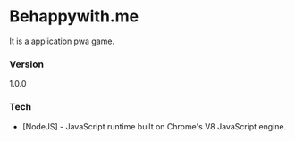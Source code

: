 # Behappywith.me

It is a application pwa game.

### Version
1.0.0

### Tech
* [NodeJS] - JavaScript runtime built on Chrome's V8 JavaScript engine.